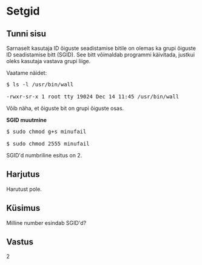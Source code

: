 ﻿# Setgid

## Tunni sisu

Sarnaselt kasutaja ID õiguste seadistamise bitile on olemas ka grupi õiguste ID seadistamise bitt (SGID). See bitt võimaldab programmi käivitada, justkui oleks kasutaja vastava grupi liige.

Vaatame näidet:

<pre>
$ ls -l /usr/bin/wall

-rwxr-sr-x 1 root tty 19024 Dec 14 11:45 /usr/bin/wall
</pre>

Võib näha, et õiguste bit on grupi õiguste osas.

<b>SGID muutmine</b>

<pre>
$ sudo chmod g+s minufail

$ sudo chmod 2555 minufail
</pre>

SGID'd numbriline esitus on 2.

## Harjutus

Harutust pole.

## Küsimus

Milline number esindab SGID'd?

## Vastus

2

